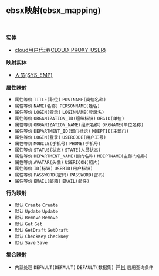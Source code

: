 ## ebsx映射(ebsx_mapping) <!-- {docsify-ignore-all} -->



<br>

<p class="panel-title"><b>实体</b></p>

* [cloud用户代理(CLOUD_PROXY_USER)](module/cloud_proxy/CLOUD_PROXY_USER)

<p class="panel-title"><b>映射实体</b></p>

* [人员(SYS_EMP)](module/ebsx/SYS_EMP)


<p class="panel-title"><b>属性映射</b></p>

* `属性等价`
`TITLE(职位)` <i class="fa fa-angle-double-right"/></i> `POSTNAME(岗位名称)`
* `属性等价`
`NAME(名称)` <i class="fa fa-angle-double-right"/></i> `PERSONNAME(姓名)`
* `属性等价`
`LOGIN(登录)` <i class="fa fa-angle-double-right"/></i> `LOGINNAME(登录名)`
* `属性等价`
`ORGANIZATION_ID(组织标识)` <i class="fa fa-angle-double-right"/></i> `ORGID(单位)`
* `属性等价`
`ORGANIZATION_NAME(组织名称)` <i class="fa fa-angle-double-right"/></i> `ORGNAME(单位名称)`
* `属性等价`
`DEPARTMENT_ID(部门标识)` <i class="fa fa-angle-double-right"/></i> `MDEPTID(主部门)`
* `属性等价`
`LOGIN(登录)` <i class="fa fa-angle-double-right"/></i> `USERCODE(用户工号)`
* `属性等价`
`MOBILE(手机号)` <i class="fa fa-angle-double-right"/></i> `PHONE(手机号)`
* `属性等价`
`STATUS(状态)` <i class="fa fa-angle-double-right"/></i> `STATE(人员状态)`
* `属性等价`
`DEPARTMENT_NAME(部门名称)` <i class="fa fa-angle-double-right"/></i> `MDEPTNAME(主部门名称)`
* `属性等价`
`AVATAR(头像)` <i class="fa fa-angle-double-right"/></i> `USERICON(照片)`
* `属性等价`
`ID(标识)` <i class="fa fa-angle-double-right"/></i> `USERID(用户标识)`
* `属性等价`
`PASSWORD(密码)` <i class="fa fa-angle-double-right"/></i> `PASSWORD(密码)`
* `属性等价`
`EMAIL(邮箱)` <i class="fa fa-angle-double-right"/></i> `EMAIL(邮件)`

<p class="panel-title"><b>行为映射</b></p>

* `默认`
`Create` <i class="fa fa-angle-double-right"/></i> `Create`
* `默认`
`Update` <i class="fa fa-angle-double-right"/></i> `Update`
* `默认`
`Remove` <i class="fa fa-angle-double-right"/></i> `Remove`
* `默认`
`Get` <i class="fa fa-angle-double-right"/></i> `Get`
* `默认`
`GetDraft` <i class="fa fa-angle-double-right"/></i> `GetDraft`
* `默认`
`CheckKey` <i class="fa fa-angle-double-right"/></i> `CheckKey`
* `默认`
`Save` <i class="fa fa-angle-double-right"/></i> `Save`

<p class="panel-title"><b>集合映射</b></p>

* `内部处理`
`DEFAULT(DEFAULT)` <i class="fa fa-angle-double-right"/></i> `DEFAULT(数据集)` 并且 `启用查询条件`

